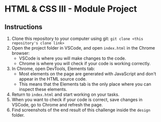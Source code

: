 # HTML & CSS III - Module Project



## Instructions

1. Clone this repository to your computer using git: `git clone <this repository's clone link>`
2. Open the project folder in VSCode, and open `index.html` in the Chrome browser:
    - VSCode is where you will make changes to the code.
    - Chrome is where you will check if your code is working correctly.
3. In Chrome, open DevTools, Elements tab:
    - Most elements on the page are generated with JavaScript and don't appear in the HTML source code.
    - This means that the Elements tab is the only place where you can inspect these elements.
4. Return to `index.html` and start working on your tasks.
5. When you want to check if your code is correct, save changes in VSCode, go to Chrome and refresh the page.
6. Find screenshots of the end result of this challenge inside the `design` folder.
